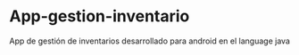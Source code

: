 # App-gestion-inventario
App de gestión de inventarios desarrollado para android en el language java

